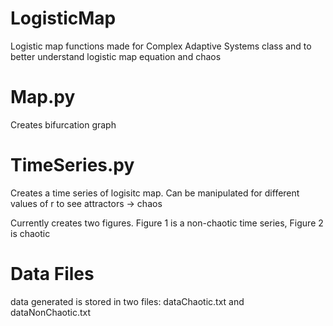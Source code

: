 # LogisticMap

Logistic map functions made for Complex Adaptive Systems class and to better understand logistic map equation and chaos

# Map.py

Creates bifurcation graph

# TimeSeries.py

Creates a time series of logisitc map. Can be manipulated for different values of r to see attractors -> chaos

Currently creates two figures. Figure 1 is a non-chaotic time series, Figure 2 is chaotic

# Data Files

data generated is stored in two files: dataChaotic.txt and dataNonChaotic.txt

